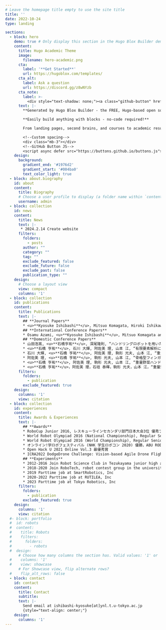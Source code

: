```yaml
---
# Leave the homepage title empty to use the site title
title: ''
date: 2022-10-24
type: landing

sections:
  - block: hero
    demo: true # Only display this section in the Hugo Blox Builder demo site
    content:
      title: Hugo Academic Theme
      image:
        filename: hero-academic.png
      cta:
        label: '**Get Started**'
        url: https://hugoblox.com/templates/
      cta_alt:
        label: Ask a question
        url: https://discord.gg/z8wNYzb
      cta_note:
        label: >-
          <div style="text-shadow: none;"><a class="github-button" href="https://github.com/HugoBlox/hugo-blox-builder" data-icon="octicon-star" data-size="large" data-show-count="true" aria-label="Star">Star Hugo Blox Builder</a></div><div style="text-shadow: none;"><a class="github-button" href="https://github.com/HugoBlox/theme-academic-cv" data-icon="octicon-star" data-size="large" data-show-count="true" aria-label="Star">Star the Academic template</a></div>
      text: |-
        **Generated by Hugo Blox Builder - the FREE, Hugo-based open source website builder trusted by 500,000+ sites.**

        **Easily build anything with blocks - no-code required!**

        From landing pages, second brains, and courses to academic resumés, conferences, and tech blogs.

        <!--Custom spacing-->
        <div class="mb-3"></div>
        <!--GitHub Button JS-->
        <script async defer src="https://buttons.github.io/buttons.js"></script>
    design:
      background:
        gradient_end: '#1976d2'
        gradient_start: '#004ba0'
        text_color_light: true
  - block: about.biography
    id: about
    content:
      title: Biography
      # Choose a user profile to display (a folder name within `content/authors/`)
      username: admin
  - block: collection
    id: news
    content:
      title: News
      text: |-
       * 2024.2.14 Create website 
      filters:
        folders:
          - posts
        author: ""
        category: ""
        tag: ""
        exclude_featured: false
        exclude_future: false
        exclude_past: false
        publication_type: ""
    design:
      # Choose a layout view
      view: compact
      columns: '1'
  - block: collection
    id: publications
    content:
      title: Publications
      text: |-
        ## **Journal Papers**
        * <u>**Kyosuke Ishibashi**</u>, Mitsuo Komagata, Hiroki Ishikawa, Osamu Azami & Ko Yamamoto (2023) Compact water pump and its application to self-contained soft robot hand for vegetable factory, Advanced Robotics, 37:15, 970-986, DOI: 10.1080/01691864.2023.2238800
        ## **International Conference Papers**
        * Osamu Azami, <u>**Kyosuke Ishibashi**</u>, Mitsuo Komagata and Ko Yamamoto, "Development of Hydraulically-driven Soft Hand for Handling Heavy Vegetables and its Experimental Evaluation," 2023 IEEE International Conference on Robotics and Automation (ICRA), London, United Kingdom, 2023, pp. 2577-2583, doi: 10.1109/ICRA48891.2023.10160629.
        ## **Domestic Conference Papers**
        * 山田浩嵩, <u>**石橋亨祐**</u>, 深尾隆則, “ハンドリングロボットを用いた野菜工場における重量野菜の運搬自動化”，計測自動制御学会関西支部・システム制御情報学会シンポジウム，2024.
        * <u>**石橋 亨祐**</u>, 石川 大輝, 阿佐美 理, 山本 江, “有限要素解析に基づく油圧駆動型ソフトハンドの設計とその制御性能の評価”, 第 41 回日本ロボット学会学術講演会, 2023.
        * 石川 大輝, <u>**石橋 亨祐**</u>, 阿佐美 理, 駒形 光夫, 山本 江, “重量野菜ハンドリングのための油圧駆動型ソフトハンドの把持制御”, 日本機械学会ロボティクス・メカトロニクス講演会, 2023.
        * 阿佐美 理, <u>**石橋 亨祐**</u>, 駒形 光夫, 山本 江, “骨格型フィンガを有する油圧駆動ソフトハンドの開発と重量野菜把持の実験的評価”, 第 28 回ロボティクスシンポジア, pp.13-16, 2023.
        * <u>**石橋 亨祐**</u>, 阿佐美 理, 駒形 光夫, 山本 江, “重量野菜ハンドリングのための油圧駆動型ソフトハンドの構成法と実験検証”, 日本機械学会ロボティクス・メカトロニクス講演会,2A2-R09, 2022.
        * <u>**石橋 亨祐**</u>，阿佐美 理，石垣 泰暉，駒形 光夫，山本 江，“重量野菜ハンドリングのための油圧駆動型ソフトハンド”，第 27 回ロボティクスシンポジア，2022.
      filters:
        folders:
          - publication
        exclude_featured: true
    design:
      columns: '1'
      view: citation
  - block: collection
    id: experiences
    content:
      title: Awards & Experiences
      text: |-
        ## **Awards**
        * RoboCup Junior 2016, レスキューラインセカンダリ部門日本大会3位 優秀プレゼンテーション賞
        * World Robot Olympiad 2016 (National Championship), Regular Senior High 部門 日本大会優勝 最優秀プレゼンテーション賞
        * World Robot Olympiad 2016 (World Championship), Regular Senior High Category, 5th Place
        * オンライン!学ロボフェスティバル (NHK 学生ロボコン 2020) 優勝，ABU ROBOCON FESTIVAL 2020, 1st Place
        * Open Hack U 2021 Online Vol.3 最優秀賞
        * ICRA2022 DodgeDrone Challenge: Vision-based Agile Drone Flight, 3rd Place
        ## **Experiments**
        * 2012-2016 Join Robot Science Club in Tezukayama junior high and high school
        * 2018-2020 Join RoboTech, robot contest group in the university of Tokyo 
        * 2019 Parttime job at SmartRobotics, Inc
        * 2020-2022 Parttime job at RUTILEA, Inc
        * 2023 Parttime job at Tokyo Robotics, Inc
      filters:
        folders:
          - publication
        exclude_featured: true
    design:
      columns: '1'
      view: citation
  #- block: portfolio
  #  id: robots
  #  content:
  #    title: Robots
  #    filters:
  #      folders:
  #        - robots
  #  design:
      # Choose how many columns the section has. Valid values: '1' or '2'.
  #    columns: '1'
  #    view: showcase
      # For Showcase view, flip alternate rows?
  #    flip_alt_rows: false
  - block: contact
    id: contact
    content:
      title: Contact
      subtitle:
      text: |-
        Send email at ishibashi-kyosuke[at]ynl.t.u-tokyo.ac.jp
        {style="text-align: center;"}
    design:
      columns: '1'
---
```

